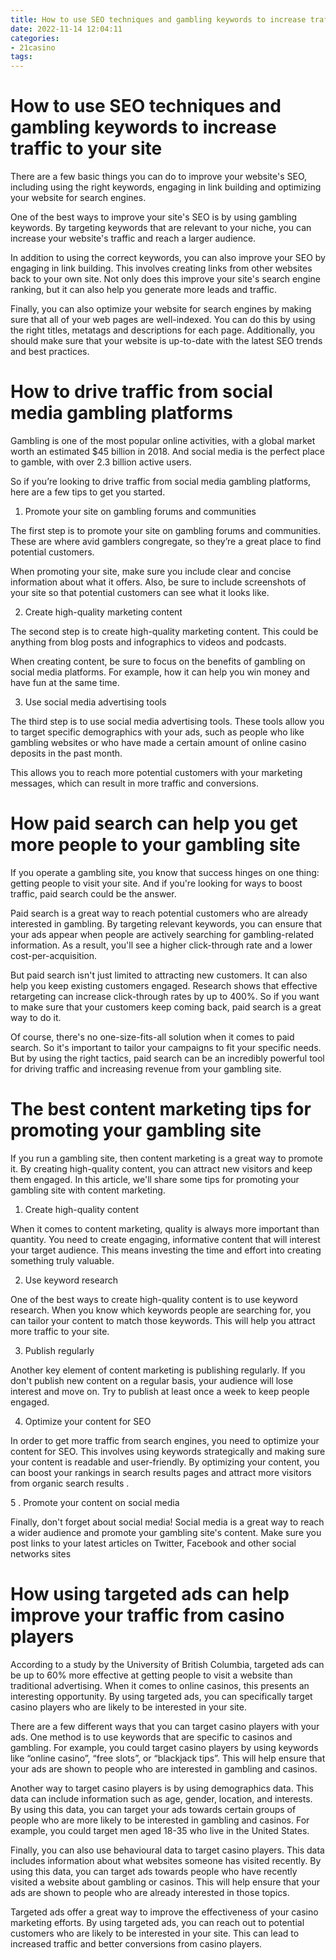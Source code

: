 ```yaml
---
title: How to use SEO techniques and gambling keywords to increase traffic to your site 
date: 2022-11-14 12:04:11
categories:
- 21casino
tags:
---
```



#  How to use SEO techniques and gambling keywords to increase traffic to your site 

There are a few basic things you can do to improve your website's SEO, including using the right keywords, engaging in link building and optimizing your website for search engines.

One of the best ways to improve your site's SEO is by using gambling keywords. By targeting keywords that are relevant to your niche, you can increase your website's traffic and reach a larger audience.

In addition to using the correct keywords, you can also improve your SEO by engaging in link building. This involves creating links from other websites back to your own site. Not only does this improve your site's search engine ranking, but it can also help you generate more leads and traffic.

Finally, you can also optimize your website for search engines by making sure that all of your web pages are well-indexed. You can do this by using the right titles, metatags and descriptions for each page. Additionally, you should make sure that your website is up-to-date with the latest SEO trends and best practices.

#  How to drive traffic from social media gambling platforms 

Gambling is one of the most popular online activities, with a global market worth an estimated $45 billion in 2018. And social media is the perfect place to gamble, with over 2.3 billion active users.

So if you’re looking to drive traffic from social media gambling platforms, here are a few tips to get you started.

1. Promote your site on gambling forums and communities

The first step is to promote your site on gambling forums and communities. These are where avid gamblers congregate, so they’re a great place to find potential customers.

When promoting your site, make sure you include clear and concise information about what it offers. Also, be sure to include screenshots of your site so that potential customers can see what it looks like.

2. Create high-quality marketing content

The second step is to create high-quality marketing content. This could be anything from blog posts and infographics to videos and podcasts.

When creating content, be sure to focus on the benefits of gambling on social media platforms. For example, how it can help you win money and have fun at the same time.

3. Use social media advertising tools

The third step is to use social media advertising tools. These tools allow you to target specific demographics with your ads, such as people who like gambling websites or who have made a certain amount of online casino deposits in the past month.

This allows you to reach more potential customers with your marketing messages, which can result in more traffic and conversions.

#  How paid search can help you get more people to your gambling site 

If you operate a gambling site, you know that success hinges on one thing: getting people to visit your site. And if you're looking for ways to boost traffic, paid search could be the answer.

Paid search is a great way to reach potential customers who are already interested in gambling. By targeting relevant keywords, you can ensure that your ads appear when people are actively searching for gambling-related information. As a result, you'll see a higher click-through rate and a lower cost-per-acquisition.

But paid search isn't just limited to attracting new customers. It can also help you keep existing customers engaged. Research shows that effective retargeting can increase click-through rates by up to 400%. So if you want to make sure that your customers keep coming back, paid search is a great way to do it.

Of course, there's no one-size-fits-all solution when it comes to paid search. So it's important to tailor your campaigns to fit your specific needs. But by using the right tactics, paid search can be an incredibly powerful tool for driving traffic and increasing revenue from your gambling site.

#  The best content marketing tips for promoting your gambling site 

If you run a gambling site, then content marketing is a great way to promote it. By creating high-quality content, you can attract new visitors and keep them engaged. In this article, we'll share some tips for promoting your gambling site with content marketing.

1. Create high-quality content

When it comes to content marketing, quality is always more important than quantity. You need to create engaging, informative content that will interest your target audience. This means investing the time and effort into creating something truly valuable.

2. Use keyword research

One of the best ways to create high-quality content is to use keyword research. When you know which keywords people are searching for, you can tailor your content to match those keywords. This will help you attract more traffic to your site.

3. Publish regularly

Another key element of content marketing is publishing regularly. If you don't publish new content on a regular basis, your audience will lose interest and move on. Try to publish at least once a week to keep people engaged.

4. Optimize your content for SEO

In order to get more traffic from search engines, you need to optimize your content for SEO. This involves using keywords strategically and making sure your content is readable and user-friendly. By optimizing your content, you can boost your rankings in search results pages and attract more visitors from organic search results .


5 . Promote your content on social media

Finally, don't forget about social media! Social media is a great way to reach a wider audience and promote your gambling site's content. Make sure you post links to your latest articles on Twitter, Facebook and other social networks sites

#  How using targeted ads can help improve your traffic from casino players

According to a study by the University of British Columbia, targeted ads can be up to 60% more effective at getting people to visit a website than traditional advertising. When it comes to online casinos, this presents an interesting opportunity. By using targeted ads, you can specifically target casino players who are likely to be interested in your site.

There are a few different ways that you can target casino players with your ads. One method is to use keywords that are specific to casinos and gambling. For example, you could target casino players by using keywords like “online casino”, “free slots”, or “blackjack tips”. This will help ensure that your ads are shown to people who are interested in gambling and casinos.

Another way to target casino players is by using demographics data. This data can include information such as age, gender, location, and interests. By using this data, you can target your ads towards certain groups of people who are more likely to be interested in gambling and casinos. For example, you could target men aged 18-35 who live in the United States.

 Finally, you can also use behavioural data to target casino players. This data includes information about what websites someone has visited recently. By using this data, you can target ads towards people who have recently visited a website about gambling or casinos. This will help ensure that your ads are shown to people who are already interested in those topics.

Targeted ads offer a great way to improve the effectiveness of your casino marketing efforts. By using targeted ads, you can reach out to potential customers who are likely to be interested in your site. This can lead to increased traffic and better conversions from casino players.